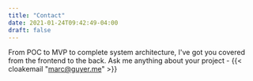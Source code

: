 ```yaml
---
title: "Contact"
date: 2021-01-24T09:42:49-04:00
draft: false
---
```


From POC to MVP to complete system architecture, I've got you covered from the frontend to the back. Ask me anything about your project - {{< cloakemail "marc@guyer.me" >}}
